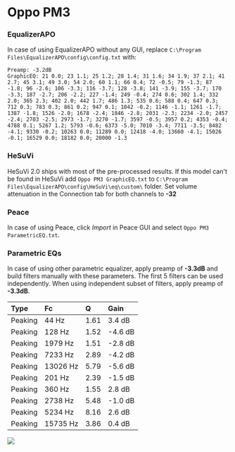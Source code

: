 # Oppo PM3

### EqualizerAPO
In case of using EqualizerAPO without any GUI, replace `C:\Program Files\EqualizerAPO\config\config.txt`
with:
```
Preamp: -3.2dB
GraphicEQ: 21 0.0; 23 1.1; 25 1.2; 28 1.4; 31 1.6; 34 1.9; 37 2.1; 41 2.7; 45 3.1; 49 3.0; 54 2.0; 60 1.1; 66 0.4; 72 -0.5; 79 -1.3; 87 -1.8; 96 -2.6; 106 -3.3; 116 -3.7; 128 -3.8; 141 -3.9; 155 -3.7; 170 -3.3; 187 -2.7; 206 -2.2; 227 -1.4; 249 -0.4; 274 0.6; 302 1.4; 332 2.0; 365 2.3; 402 2.0; 442 1.7; 486 1.3; 535 0.6; 588 0.4; 647 0.3; 712 0.3; 783 0.3; 861 0.2; 947 0.1; 1042 -0.2; 1146 -1.1; 1261 -1.7; 1387 -1.8; 1526 -2.0; 1678 -2.4; 1846 -2.8; 2031 -2.3; 2234 -2.0; 2457 -2.4; 2703 -2.5; 2973 -1.7; 3270 -1.7; 3597 -0.5; 3957 0.2; 4353 -0.4; 4788 0.1; 5267 1.2; 5793 -0.6; 6373 -5.0; 7010 -3.4; 7711 -3.5; 8482 -4.1; 9330 -0.2; 10263 0.0; 11289 0.0; 12418 -4.0; 13660 -4.1; 15026 -0.1; 16529 0.0; 18182 0.0; 20000 -1.3
```

### HeSuVi
HeSuVi 2.0 ships with most of the pre-processed results. If this model can't be found in HeSuVi add
`Oppo PM3 GraphicEQ.txt` to `C:\Program Files\EqualizerAPO\config\HeSuVi\eq\custom\` folder.
Set volume attenuation in the Connection tab for both channels to **-32**

### Peace
In case of using Peace, click *Import* in Peace GUI and select `Oppo PM3 ParametricEQ.txt`.

### Parametric EQs
In case of using other parametric equalizer, apply preamp of **-3.3dB** and build filters manually
with these parameters. The first 5 filters can be used independently.
When using independent subset of filters, apply preamp of **-3.3dB**.

| Type    | Fc       |    Q | Gain    |
|:--------|:---------|:-----|:--------|
| Peaking | 44 Hz    | 1.61 | 3.4 dB  |
| Peaking | 128 Hz   | 1.52 | -4.6 dB |
| Peaking | 1979 Hz  | 1.51 | -2.8 dB |
| Peaking | 7233 Hz  | 2.89 | -4.2 dB |
| Peaking | 13026 Hz | 5.79 | -5.6 dB |
| Peaking | 201 Hz   | 2.39 | -1.5 dB |
| Peaking | 360 Hz   | 1.55 | 2.8 dB  |
| Peaking | 2738 Hz  | 5.48 | -1.0 dB |
| Peaking | 5234 Hz  | 8.16 | 2.6 dB  |
| Peaking | 15735 Hz | 3.86 | 0.4 dB  |

![](https://raw.githubusercontent.com/jaakkopasanen/AutoEq/master/results/oratory1990/harman_over-ear_2018/Oppo%20PM3/Oppo%20PM3.png)